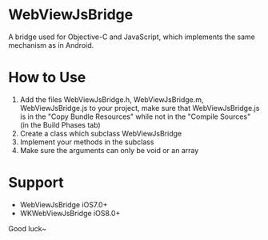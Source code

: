 WebViewJsBridge
===============

A bridge used for Objective-C and JavaScript, which implements the same mechanism as in Android.

How to Use
===============
1. Add the files WebViewJsBridge.h, WebViewJsBridge.m, WebViewJsBridge.js to your project, make sure that WebViewJsBridge.js is in the "Copy Bundle Resources" while not in the "Compile Sources" (in the Build Phases tab)
2. Create a class which subclass WebViewJsBridge
3. Implement your methods in the subclass
4. Make sure the arguments can only be void or an array

Support
===============
- WebViewJsBridge  iOS7.0+
- WKWebViewJsBridge  iOS8.0+

Good luck~
